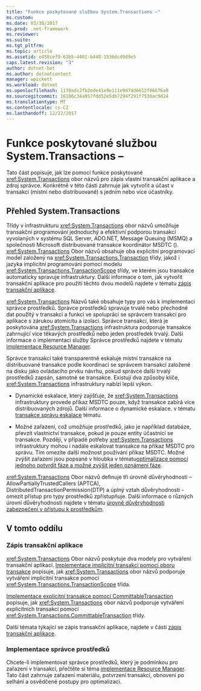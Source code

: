 ```yaml
---
title: "Funkce poskytované službou System.Transactions –"
ms.custom: 
ms.date: 03/30/2017
ms.prod: .net-framework
ms.reviewer: 
ms.suite: 
ms.tgt_pltfrm: 
ms.topic: article
ms.assetid: e458cef9-63b5-4401-b448-1536dcd9d9e5
caps.latest.revision: "3"
author: dotnet-bot
ms.author: dotnetcontent
manager: wpickett
ms.workload: dotnet
ms.openlocfilehash: 1170adc2fb2ede41e9e111e9d7dd6612f06676a9
ms.sourcegitcommit: 16186c34a957fdd52e5db7294f291f7530ac9d24
ms.translationtype: MT
ms.contentlocale: cs-CZ
ms.lasthandoff: 12/22/2017
---
```

# <a name="features-provided-by-systemtransactions"></a>Funkce poskytované službou System.Transactions –
Tato část popisuje, jak lze pomocí funkce poskytované <xref:System.Transactions> obor názvů pro zápis vlastní transakční aplikace a zdroj správce. Konkrétně v této části zahrnuje jak vytvořit a účast v transakci (místní nebo distribuované) s jedním nebo více účastníky.  
  
## <a name="overview-of-systemtransactions"></a>Přehled System.Transactions  
 Třídy v infrastrukturu <xref:System.Transactions> obor názvů umožňuje transakční programování jednoduchý a efektivní podporou transakcí vyvolaných v systému SQL Server, ADO.NET, Message Queuing (MSMQ) a společnosti Microsoft distribuované transakce koordinátor MSDTC (). <xref:System.Transactions> Obor názvů obsahuje oba explicitní programovací model založený na <xref:System.Transactions.Transaction> třídy, jakož i jazyka implicitní programování pomocí modelu <xref:System.Transactions.TransactionScope> třídy, ve kterém jsou transakce automaticky spravuje infrastruktury. Další informace o tom, jak vytvořit transakční aplikace pro použití těchto dvou modelů najdete v tématu [zápis transakční aplikace](../../../../docs/framework/data/transactions/writing-a-transactional-application.md).  
  
 <xref:System.Transactions> Názvů také obsahuje typy pro vás k implementaci správce prostředků. Správce prostředků spravuje trvalé nebo přechodné dat použitý v transakci a funkcí ve spolupráci se správcem transakcí pro aplikace s zárukou atomicitu a izolaci. Správce transakcí, která je poskytována <xref:System.Transactions> infrastruktura podporuje transakce zahrnující více těkavých prostředků nebo jeden prostředek trvalý. Další informace o implementaci služby Správce prostředků najdete v tématu [implementace Resource Manager](../../../../docs/framework/data/transactions/implementing-a-resource-manager.md).  
  
 Správce transakcí také transparentně eskaluje místní transakce na distribuované transakce podle koordinaci se správcem transakcí založené na disku jako ovládacího prvku návrhu, pokud správce další trvalý prostředků zapsán, samotné se transakce. Existují dva způsoby klíče, <xref:System.Transactions> infrastruktury nabízí lepší výkon.  
  
-   Dynamické eskalace, který zajišťuje, že <xref:System.Transactions> infrastruktury provede příkaz MSDTC pouze, když transakce zabírá více distribuovaných zdrojů. Další informace o dynamické eskalace. v tématu [transakce správu eskalace](../../../../docs/framework/data/transactions/transaction-management-escalation.md) tématu.  
  
-   Možné zařazení, což umožňuje prostředků, jako je například databáze, převzít vlastnictví transakce, pokud je pouze entity účastnící se transakce. Později, v případě potřeby <xref:System.Transactions> infrastruktury mohou i nadále eskalovat transakce na příkaz MSDTC pro správu. Tím omezíte další možnost používání příkaz MSDTC. Možné zvýšit zařazení jsou popsané v hloubka v tématu[optimalizace pomocí jednoho potvrdit fáze a možné zvýšit jeden oznámení fáze](../../../../docs/framework/data/transactions/optimization-spc-and-promotable-spn.md).  
  
 <xref:System.Transactions> Obor názvů definuje tři úrovně důvěryhodnosti – AllowPartiallyTrustedCallers (APTCA), DistributedTransactionPermission(DTP) a úplný vztah důvěryhodnosti - omezit přístup pro typy prostředků zpřístupňuje. Další informace o různých úrovní důvěryhodnosti najdete v tématu [úrovně důvěryhodnosti zabezpečení v přístupu k prostředkům](../../../../docs/framework/data/transactions/security-trust-levels-in-accessing-resources.md).  
  
## <a name="in-this-section"></a>V tomto oddílu  
  
### <a name="writing-a-transactional-application"></a>Zápis transakční aplikace  
 <xref:System.Transactions> Obor názvů poskytuje dva modely pro vytváření transakční aplikací. [Implementace implicitní transakci pomocí oboru transakce](../../../../docs/framework/data/transactions/implementing-an-implicit-transaction-using-transaction-scope.md) popisuje, jak <xref:System.Transactions> obor názvů podporuje vytváření implicitní transakce pomocí <xref:System.Transactions.TransactionScope> třída.  
  
 [Implementace explicitní transakce pomocí CommittableTransaction](../../../../docs/framework/data/transactions/implementing-an-explicit-transaction-using-committabletransaction.md) popisuje, jak <xref:System.Transactions> obor názvů podporuje vytváření explicitních transakcí pomocí <xref:System.Transactions.CommittableTransaction> třídy.  
  
 Další témata týkající se zápis transakční aplikace, najdete v části [zápis transakční aplikace](../../../../docs/framework/data/transactions/writing-a-transactional-application.md).  
  
### <a name="implementing-a-resource-manager"></a>Implementace správce prostředků  
 Chcete-li implementovat správce prostředků, který je podmínkou pro zařazení v transakci, přečtěte si téma [implementace Resource Manager](../../../../docs/framework/data/transactions/implementing-a-resource-manager.md). Tato část zahrnuje zařazení materiálu, potvrzení transakcí, obnovení po selhání a osvědčené postupy pro optimalizaci.
